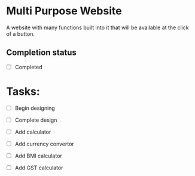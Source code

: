 # Multi Purpose Website
A website with many functions built into it that will be available at the click of a button.

## Completion status
- [ ] Completed

# Tasks:

- [ ] Begin designing
- [ ] Complete design
- [ ] Add calculator
- [ ] Add currency convertor
- [ ] Add BMI calculator
- [ ] Add GST calculator

